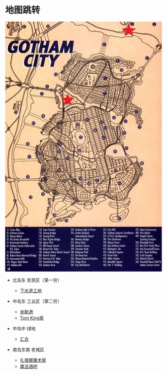 # 地图跳转
![地图1](/image/地图1.png)

* 北岛东 贫民区（第一穷）
  * [下水道工地](/节点事件/下水道工地.md)

* 中岛东 工业区（第二穷）
  * [米勒港](/节点事件/米勒港.md)
  * [Tom King家](节点事件/TK.md)

* 中岛中 绿地
  * [汇合](/第一次汇合.md)


* 南岛东南 老城区
  * [扎塔娜魔术屋](/节点事件/魔术屋.md)
  * [魔法酒吧](/节点事件/魔法酒吧.md)